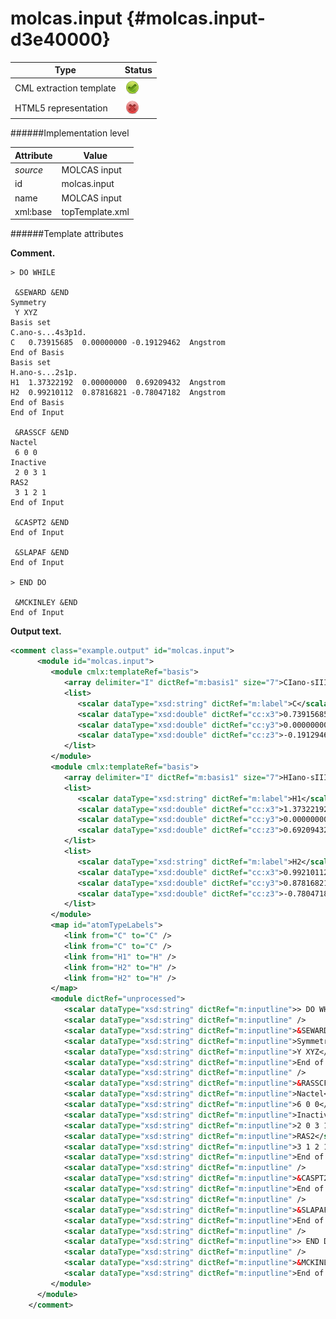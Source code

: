 # molcas.input {#molcas.input-d3e40000}


| Type                                                                                                                                                                                                  | Status                                                                                                                                                                                                |
|----|----|
| CML extraction template                                                                                                                                                                               | ![](/imgs/Total.png)                                                                                                                                                                                  |
| HTML5 representation                                                                                                                                                                                  | ![](/imgs/None.png)                                                                                                                                                                                   |

######Implementation level

| Attribute                                                                                                                                                                                             | Value                                                                                                                                                                                                 |
|----|----|
| *source*                                                                                                                                                                                              | MOLCAS input                                                                                                                                                                                          |
| id                                                                                                                                                                                                    | molcas.input                                                                                                                                                                                          |
| name                                                                                                                                                                                                  | MOLCAS input                                                                                                                                                                                          |
| xml:base                                                                                                                                                                                              | topTemplate.xml                                                                                                                                                                                       |

######Template attributes

**Comment.**

    > DO WHILE

     &SEWARD &END
    Symmetry
     Y XYZ
    Basis set
    C.ano-s...4s3p1d.
    C   0.73915685  0.00000000 -0.19129462  Angstrom
    End of Basis
    Basis set
    H.ano-s...2s1p.
    H1  1.37322192  0.00000000  0.69209432  Angstrom
    H2  0.99210112  0.87816821 -0.78047182  Angstrom
    End of Basis
    End of Input

     &RASSCF &END
    Nactel
     6 0 0
    Inactive
     2 0 3 1
    RAS2
     3 1 2 1
    End of Input

     &CASPT2 &END
    End of Input

     &SLAPAF &END
    End of Input

    > END DO

     &MCKINLEY &END
    End of Input
        
        

**Output text.**

```xml
<comment class="example.output" id="molcas.input">
      <module id="molcas.input">
         <module cmlx:templateRef="basis">
            <array delimiter="I" dictRef="m:basis1" size="7">CIano-sIII4s3p1dII</array>
            <list>
               <scalar dataType="xsd:string" dictRef="m:label">C</scalar>
               <scalar dataType="xsd:double" dictRef="cc:x3">0.73915685</scalar>
               <scalar dataType="xsd:double" dictRef="cc:y3">0.00000000</scalar>
               <scalar dataType="xsd:double" dictRef="cc:z3">-0.19129462</scalar>
            </list>
         </module>
         <module cmlx:templateRef="basis">
            <array delimiter="I" dictRef="m:basis1" size="7">HIano-sIII2s1pII</array>
            <list>
               <scalar dataType="xsd:string" dictRef="m:label">H1</scalar>
               <scalar dataType="xsd:double" dictRef="cc:x3">1.37322192</scalar>
               <scalar dataType="xsd:double" dictRef="cc:y3">0.00000000</scalar>
               <scalar dataType="xsd:double" dictRef="cc:z3">0.69209432</scalar>
            </list>
            <list>
               <scalar dataType="xsd:string" dictRef="m:label">H2</scalar>
               <scalar dataType="xsd:double" dictRef="cc:x3">0.99210112</scalar>
               <scalar dataType="xsd:double" dictRef="cc:y3">0.87816821</scalar>
               <scalar dataType="xsd:double" dictRef="cc:z3">-0.78047182</scalar>
            </list>
         </module>
         <map id="atomTypeLabels">
            <link from="C" to="C" />
            <link from="C" to="C" />
            <link from="H1" to="H" />
            <link from="H2" to="H" />
            <link from="H2" to="H" />
         </map>
         <module dictRef="unprocessed">
            <scalar dataType="xsd:string" dictRef="m:inputline">> DO WHILE</scalar>
            <scalar dataType="xsd:string" dictRef="m:inputline" />
            <scalar dataType="xsd:string" dictRef="m:inputline">&SEWARD &END</scalar>
            <scalar dataType="xsd:string" dictRef="m:inputline">Symmetry</scalar>
            <scalar dataType="xsd:string" dictRef="m:inputline">Y XYZ</scalar>
            <scalar dataType="xsd:string" dictRef="m:inputline">End of Input</scalar>
            <scalar dataType="xsd:string" dictRef="m:inputline" />
            <scalar dataType="xsd:string" dictRef="m:inputline">&RASSCF &END</scalar>
            <scalar dataType="xsd:string" dictRef="m:inputline">Nactel</scalar>
            <scalar dataType="xsd:string" dictRef="m:inputline">6 0 0</scalar>
            <scalar dataType="xsd:string" dictRef="m:inputline">Inactive</scalar>
            <scalar dataType="xsd:string" dictRef="m:inputline">2 0 3 1</scalar>
            <scalar dataType="xsd:string" dictRef="m:inputline">RAS2</scalar>
            <scalar dataType="xsd:string" dictRef="m:inputline">3 1 2 1</scalar>
            <scalar dataType="xsd:string" dictRef="m:inputline">End of Input</scalar>
            <scalar dataType="xsd:string" dictRef="m:inputline" />
            <scalar dataType="xsd:string" dictRef="m:inputline">&CASPT2 &END</scalar>
            <scalar dataType="xsd:string" dictRef="m:inputline">End of Input</scalar>
            <scalar dataType="xsd:string" dictRef="m:inputline" />
            <scalar dataType="xsd:string" dictRef="m:inputline">&SLAPAF &END</scalar>
            <scalar dataType="xsd:string" dictRef="m:inputline">End of Input</scalar>
            <scalar dataType="xsd:string" dictRef="m:inputline" />
            <scalar dataType="xsd:string" dictRef="m:inputline">> END DO</scalar>
            <scalar dataType="xsd:string" dictRef="m:inputline" />
            <scalar dataType="xsd:string" dictRef="m:inputline">&MCKINLEY &END</scalar>
            <scalar dataType="xsd:string" dictRef="m:inputline">End of Input</scalar>
         </module>
      </module>
    </comment>
```
